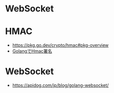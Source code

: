 # WebSocket
# HMAC
- https://pkg.go.dev/crypto/hmac#pkg-overview
- [GolangでHmac署名](https://zenn.dev/sgtkuc1118/articles/670aa90f71687f)
# WebSocket
- https://apidog.com/jp/blog/golang-websocket/
